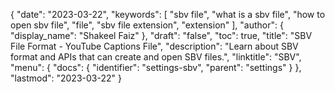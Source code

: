 {
  "date": "2023-03-22",
  "keywords": [
    "sbv file",
    "what is a sbv file",
    "how to open sbv file",
    "file",
    "sbv file extension",
    "extension"
  ],
  "author": {
    "display_name": "Shakeel Faiz"
  },
  "draft": "false",
  "toc": true,
  "title": "SBV File Format - YouTube Captions File",
  "description": "Learn about SBV format and APIs that can create and open SBV files.",
  "linktitle": "SBV",
  "menu": {
    "docs": {
      "identifier": "settings-sbv",
      "parent": "settings"
    }
  },
  "lastmod": "2023-03-22"
}
